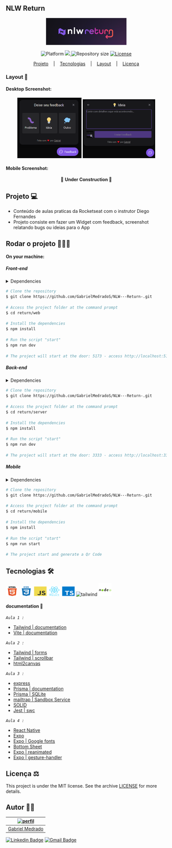 ## NLW Return

<div align="center">
    <img src=".github/nlw return.png" width="50%"  alt="Nlw Return">
</div>

<p align="center">
    <img alt="Platform" src="https://img.shields.io/static/v1?label=Platform&message=Mobile/PC&color=8257e6&labelColor=#">
    <a href="">
        <img src="https://img.shields.io/badge/NLW-Return-8257e6?&labelColor=#"></img>
    </a>
    <img alt="Repository size" src="https://img.shields.io/github/repo-size/GabrielMedradoS/NLW---Return-?color=8257e6&labelColor=#">
    <a href="https://github.com/GabrielMedradoS/NLW---Return-/blob/master/License">
        <img alt="License" src="https://img.shields.io/static/v1?label=License&message=MIT&color=8257e6&labelColor=#">
    </a>
</p>

<p align="center">
    <a href="#projeto-">Projeto</a> &nbsp;&nbsp;&nbsp;|&nbsp;&nbsp;&nbsp;
    <a href="#tecnologias-">Tecnologias</a> &nbsp;&nbsp;&nbsp;|&nbsp;&nbsp;&nbsp;
    <a href="#layout-">Layout</a> &nbsp;&nbsp;&nbsp;|&nbsp;&nbsp;&nbsp;
    <a href="#licença-%EF%B8%8F">Licença</a>
</p>

### Layout 🚧

#### Desktop Screenshot:

<div align='center'>
<img src=".github/widget.png" alt="widget" width="40%">
<img src=".github/ideia.png" alt="widget" width="45%">
</div>

#### Mobile Screenshot:

<div align='center'>
🚧 <b> Under Construction </b> 🚧
</div>

## Projeto 💻

- Conteúdo de aulas praticas da Rocketseat com o instrutor Diego Fernandes
- Projeto consiste em fazer um Widget com feedback, screenshot relatando bugs ou ideias para o App

## Rodar o projeto 🚴🏻‍♂️

#### On your machine:

##### Front-end

<details>
    <summary>Dependencies</summary>

```json
  "dependencies": {
    "@headlessui/react": "^1.6.6",
    "phosphor-react": "^1.4.1",
    "react": "^18.2.0",
    "react-dom": "^18.2.0"
  },
  "devDependencies": {
    "@tailwindcss/forms": "^0.5.2",
    "@types/react": "^18.0.15",
    "@types/react-dom": "^18.0.6",
    "@vitejs/plugin-react": "^2.0.0",
    "autoprefixer": "^10.4.8",
    "postcss": "^8.4.16",
    "tailwind-scrollbar": "^1.3.1",
    "tailwindcss": "^3.1.8",
    "typescript": "^4.6.4",
    "vite": "^3.0.9"
  }
```

</details>

```bash
# Clone the repository
$ git clone https://github.com/GabrielMedradoS/NLW---Return-.git

# Access the project folder at the command prompt
$ cd return/web

# Install the dependencies
$ npm install

# Run the script "start"
$ npm run dev

# The project will start at the door: 5173 - access http://localhost:5173
```

##### Back-end

<details>
    <summary>Dependencies</summary>

```json
  "scripts": {
    "dev": "ts-node-dev src/server.ts",
    "test": "jest"
  },
  "devDependencies": {
    "@swc/core": "^1.2.242",
    "@swc/jest": "^0.2.22",
    "@types/cors": "^2.8.12",
    "@types/express": "^4.17.13",
    "@types/jest": "^28.1.8",
    "@types/node": "^18.7.9",
    "@types/nodemailer": "^6.4.5",
    "jest": "^29.0.0",
    "prisma": "^4.2.1",
    "ts-node": "^10.9.1",
    "ts-node-dev": "^2.0.0",
    "typescript": "^4.7.4"
  },
  "dependencies": {
    "@prisma/client": "^4.2.1",
    "cors": "^2.8.5",
    "express": "^4.18.1",
    "nodemailer": "^6.7.8"
  }
```

</details>

```bash
# Clone the repository
$ git clone https://github.com/GabrielMedradoS/NLW---Return-.git

# Access the project folder at the command prompt
$ cd return/server

# Install the dependencies
$ npm install

# Run the script "start"
$ npm run dev

# The project will start at the door: 3333 - access http://localhost:3333
```

##### Mobile

<details>
    <summary>Dependencies</summary>

```json
  "scripts": {
    "start": "expo start",
    "android": "expo start --android",
    "ios": "expo start --ios",
    "web": "expo start --web"
  },
  "dependencies": {
    "@expo-google-fonts/inter": "^0.2.2",
    "expo": "~46.0.9",
    "expo-app-loading": "~2.1.0",
    "expo-font": "~10.2.0",
    "expo-status-bar": "~1.4.0",
    "react": "18.0.0",
    "react-dom": "18.0.0",
    "react-native": "0.69.4",
    "react-native-web": "~0.18.7"
  },
  "devDependencies": {
    "@babel/core": "^7.12.9",
    "@types/react": "~18.0.14",
    "@types/react-native": "~0.69.1",
    "typescript": "~4.3.5"
  }
```

</details>

```bash
# Clone the repository
$ git clone https://github.com/GabrielMedradoS/NLW---Return-.git

# Access the project folder at the command prompt
$ cd return/mobile

# Install the dependencies
$ npm install

# Run the script "start"
$ npm run start

# The project start and generate a Qr Code
```

## Tecnologias 🛠

<div>
  <img src="https://raw.githubusercontent.com/devicons/devicon/master/icons/html5/html5-original-wordmark.svg" alt="html5"  height="30" width="40"/>
  <img src="https://raw.githubusercontent.com/devicons/devicon/master/icons/css3/css3-plain-wordmark.svg" alt="css3"  height="30" width="40"/>
  <img src="https://raw.githubusercontent.com/devicons/devicon/master/icons/javascript/javascript-original.svg" alt="javascript" height="30" width="40"/>
  <img src="https://raw.githubusercontent.com/devicons/devicon/master/icons/react/react-original-wordmark.svg" alt="react" height="30" width="40"/>
  <img src="https://raw.githubusercontent.com/devicons/devicon/master/icons/typescript/typescript-original.svg"
  alt="typescript" height="30" width="40"/>
  <img src="https://cdn.jsdelivr.net/gh/devicons/devicon/icons/tailwindcss/tailwindcss-plain.svg" alt="tailwind" height="30" width="40" />
  <img src="https://raw.githubusercontent.com/devicons/devicon/master/icons/nodejs/nodejs-original-wordmark.svg" alt="nodejs" width="40" height="40"/>
</div>

#### documentation 📜

_`Aula 1 :`_

- [Tailwind | documentation](https://tailwindcss.com/)
- [Vite | documentation](https://vitejs.dev/)

_`Aula 2 :`_

- [Tailwind | forms](https://github.com/tailwindlabs/tailwindcss-forms)
- [Tailwind | scrollbar](https://www.npmjs.com/package/tailwind-scrollbar)
- [html2canvas](https://html2canvas.hertzen.com/)

_`Aula 3 :`_

- [express](https://www.npmjs.com/package/express)
- [Prisma | documentation](https://www.prisma.io/)
- [Prisma | SQLite](https://www.prisma.io/docs/concepts/database-connectors/sqlite)
- [mailtrap | Sandbox Service](https://mailtrap.io/)
- [SOLID](https://www.youtube.com/watch?v=vAV4Vy4jfkc&ab_channel=Rocketseat)
- [Jest | swc](https://swc.rs/docs/usage/jest)

_`Aula 4 :`_

- [React Native](https://reactnative.dev/docs/environment-setup)
- [Expo](https://expo.dev/)
- [Expo | Google fonts](https://docs.expo.dev/guides/using-custom-fonts/)
- [Bottom Sheet](https://gorhom.github.io/react-native-bottom-sheet/)
- [Expo | reanimated](https://docs.expo.dev/versions/latest/sdk/reanimated/)
- [Expo | gesture-handler](https://docs.expo.dev/versions/latest/sdk/gesture-handler/)

## Licença ⚖️

This project is under the MIT license. See the archive [LICENSE](https://github.com/GabrielMedradoS/NLW---Return-/blob/master/License) for more details.

## Autor ✍🏾

| <a href="https://github.com/gabrielmedrados/"><img src="https://user-images.githubusercontent.com/73303001/126536001-655e3cbd-facd-4de1-992f-b8d9d3656ace.jpg" width="100" alt="perfil"/><br>
| :-------------------------: |
| <a href="https://github.com/gabrielmedrados/"> Gabriel Medrado |</a> |

[![Linkedin Badge](https://img.shields.io/badge/-GabrielMedrado-blue?style=flat-square&logo=Linkedin&logoColor=white)](https://www.linkedin.com/in/gabriel-medrado-de-souza-9a30b3206/)
[![Gmail Badge](https://img.shields.io/badge/-gabriel.medradoo@hotmail.com-1769ff?style=flat-square&logo=Gmail&logoColor=white)](mailto:gabriel.medradoo@hotmail.com)
